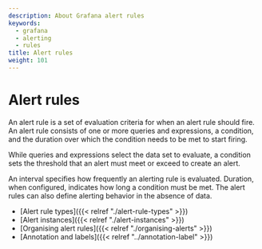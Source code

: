 ```yaml
---
description: About Grafana alert rules
keywords:
  - grafana
  - alerting
  - rules
title: Alert rules
weight: 101
---
```


# Alert rules

An alert rule is a set of evaluation criteria for when an alert rule should fire. An alert rule consists of one or more queries and expressions, a condition, and the duration over which the condition needs to be met to start firing.

While queries and expressions select the data set to evaluate, a condition sets the threshold that an alert must meet or exceed to create an alert.

An interval specifies how frequently an alerting rule is evaluated. Duration, when configured, indicates how long a condition must be met. The alert rules can also define alerting behavior in the absence of data.

- [Alert rule types]({{< relref "./alert-rule-types" >}})
- [Alert instances]({{< relref "./alert-instances" >}})
- [Organising alert rules]({{< relref "./organising-alerts" >}})
- [Annotation and labels]({{< relref "../annotation-label" >}})
